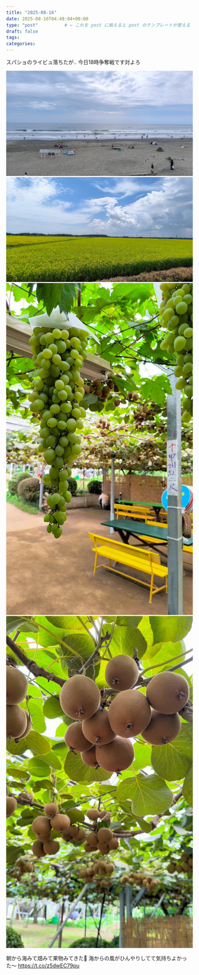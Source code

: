 ```yaml
---
title: "2025-08-16"
date: 2025-08-16T04:49:04+00:00
type: "post"          # ← これを post に揃えると post のテンプレートが使える
draft: false
tags: 
categories: 
---
```


スパショのライビュ落ちたが‥
今日18時争奪戦です対よろ

<!-- gallery start -->
![16_1.jpg](20250816_1.jpg)
![16_2.jpg](20250816_2.jpg)
![16_3.jpg](20250816_3.jpg)
![16_4.jpg](20250816_4.jpg)
<!-- gallery end -->
朝から海みて畑みて果物みてきた🍇
海からの風がひんやりしてて気持ちよかった〜 https://t.co/z5dwEC79pu
